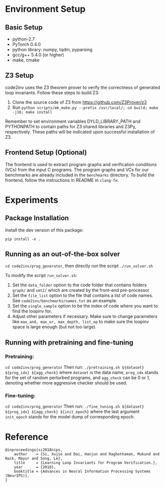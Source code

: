 
# Environment Setup

## Basic Setup
- python-2.7 
- PyTorch 0.4.0
- python library: numpy, tqdm, pyparsing
- gcc/g++ 5.4.0 (or higher)
- make, cmake

## Z3 Setup
code2inv uses the Z3 theorem prover to verify the correctness of generated loop invariants. Follow these steps to build Z3:

1. Clone the source code of Z3 from https://github.com/Z3Prover/z3
2. Run ```python scripts/mk_make.py --prefix /usr/local/; cd build; make -j16; make install ```

Remember to set environment variables DYLD_LIBRARY_PATH and PYTHONPATH to contain paths for Z3 shared libraries and Z3Py, respectively.  These paths will be indicated upon successful installation of Z3.

## Frontend Setup (Optional)
The frontend is used to extract program graphs and verification conditions (VCs) from the input C programs. The program graphs and VCs for our benchmarks are already included in the `benchmarks` directory.  To build the frontend, follow the instructions in README in `clang-fe`. 


# Experiments

## Package Installation

Install the dev version of this package:

```pip install -e .```

## Running as an out-of-the-box solver

```cd code2inv/prog_generator```, then directly run the script ```./run_solver.sh```

To modify the script ```run_solver.sh```:

1. Set the ```data_folder``` option to the code folder that contains folders ```graph/``` and ```smt2/``` which are created by the front-end pre-processor
2. Set the ```file_list``` option to the file that contains a list of code names.  See ```code2inv/benchmarks/names.txt``` as an example.
3. Set the ```single_sample``` option to be the index of code where you want to find the loopinv for.
4. Adjust other parameters if necessary. Make sure to change parameters like ```max_and, max_or, max_depth, list_op``` to make sure the loopinv space is large enough (but not too large).

## Running with pretraining and fine-tuning

### Pretraining: 

```cd code2inv/prog_generator```
Then run:
```./pretraining.sh ${dataset} ${prog_idx} ${agg_check}```
where ```dataset``` is the data name, ```prog_idx``` stands for the set of random perturbed programs, and ```agg_check``` can be 0 or 1, denoting whether more aggressive checker should be used. 

### Fine-tuning:
```cd code2inv/prog_generator```
Then run:
```./fine_tuning.sh ${dataset} ${prog_idx} ${agg_check} ${init_epoch}```
where the last argument ```init_epoch``` stands for the model dump of corresponding epoch. 




# Reference

    @inproceedings{si2018nips,
        author    = {Si, Xujie and Dai, Hanjun and Raghothaman, Mukund and Naik, Mayur and Song, Le},
        title     = {Learning Loop Invariants for Program Verification.},
        year      = {2018},
        booktitle = {Advances in Neural Information Processing Systems (NeurIPS)},
    }



